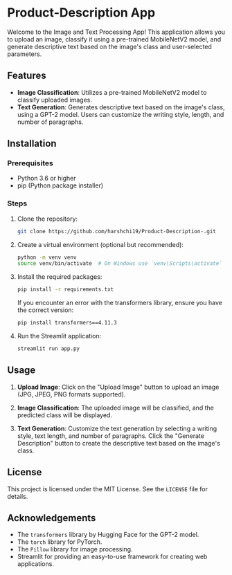 # Product-Description App

Welcome to the Image and Text Processing App! This application allows you to upload an image, classify it using a pre-trained MobileNetV2 model, and generate descriptive text based on the image's class and user-selected parameters.

## Features

- **Image Classification**: Utilizes a pre-trained MobileNetV2 model to classify uploaded images.
- **Text Generation**: Generates descriptive text based on the image's class, using a GPT-2 model. Users can customize the writing style, length, and number of paragraphs.

## Installation

### Prerequisites

- Python 3.6 or higher
- pip (Python package installer)

### Steps

1. Clone the repository:
   ```bash
   git clone https://github.com/harshchi19/Product-Description-.git
   ```

2. Create a virtual environment (optional but recommended):
   ```bash
   python -m venv venv
   source venv/bin/activate  # On Windows use `venv\Scripts\activate`
   ```

3. Install the required packages:
   ```bash
   pip install -r requirements.txt
   ```

   If you encounter an error with the transformers library, ensure you have the correct version:
   ```bash
   pip install transformers==4.11.3
   ```

4. Run the Streamlit application:
   ```bash
   streamlit run app.py
   ```

## Usage

1. **Upload Image**: Click on the "Upload Image" button to upload an image (JPG, JPEG, PNG formats supported).

2. **Image Classification**: The uploaded image will be classified, and the predicted class will be displayed.

3. **Text Generation**: Customize the text generation by selecting a writing style, text length, and number of paragraphs. Click the "Generate Description" button to create the descriptive text based on the image's class.


## License

This project is licensed under the MIT License. See the `LICENSE` file for details.

## Acknowledgements

- The `transformers` library by Hugging Face for the GPT-2 model.
- The `torch` library for PyTorch.
- The `Pillow` library for image processing.
- Streamlit for providing an easy-to-use framework for creating web applications.

